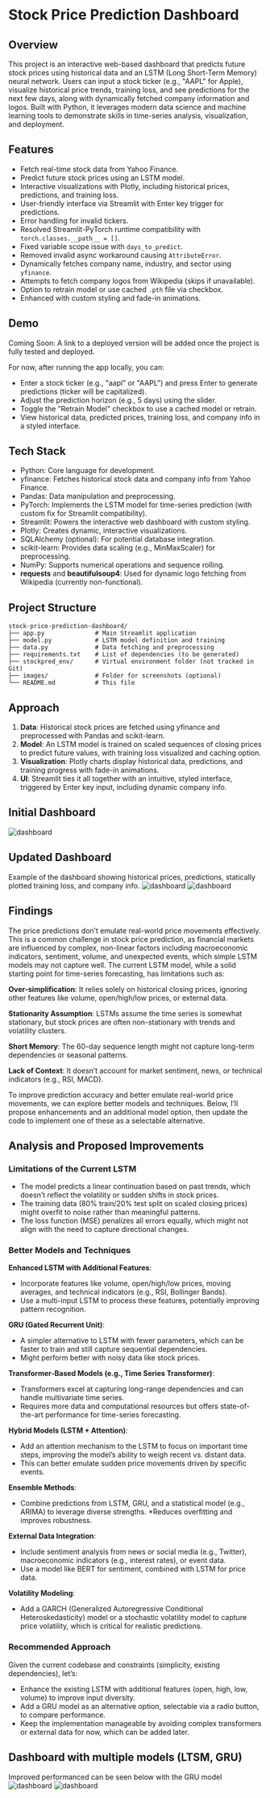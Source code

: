 # Stock Price Prediction Dashboard

## Overview
This project is an interactive web-based dashboard that predicts future stock prices using historical data and an LSTM (Long Short-Term Memory) neural network. Users can input a stock ticker (e.g., "AAPL" for Apple), visualize historical price trends, training loss, and see predictions for the next few days, along with dynamically fetched company information and logos. Built with Python, it leverages modern data science and machine learning tools to demonstrate skills in time-series analysis, visualization, and deployment.

## Features
- Fetch real-time stock data from Yahoo Finance.
- Predict future stock prices using an LSTM model.
- Interactive visualizations with Plotly, including historical prices, predictions, and training loss.
- User-friendly interface via Streamlit with Enter key trigger for predictions.
- Error handling for invalid tickers.
- Resolved Streamlit-PyTorch runtime compatibility with `torch.classes.__path__ = []`.
- Fixed variable scope issue with `days_to_predict`.
- Removed invalid async workaround causing `AttributeError`.
- Dynamically fetches company name, industry, and sector using `yfinance`.
- Attempts to fetch company logos from Wikipedia (skips if unavailable).
- Option to retrain model or use cached `.pth` file via checkbox.
- Enhanced with custom styling and fade-in animations.

## Demo
Coming Soon: A link to a deployed version will be added once the project is fully tested and deployed.

For now, after running the app locally, you can:
- Enter a stock ticker (e.g., "aapl" or "AAPL") and press Enter to generate predictions (ticker will be capitalized).
- Adjust the prediction horizon (e.g., 5 days) using the slider.
- Toggle the "Retrain Model" checkbox to use a cached model or retrain.
- View historical data, predicted prices, training loss, and company info in a styled interface.

## Tech Stack
- Python: Core language for development.
- yfinance: Fetches historical stock data and company info from Yahoo Finance.
- Pandas: Data manipulation and preprocessing.
- PyTorch: Implements the LSTM model for time-series prediction (with custom fix for Streamlit compatibility).
- Streamlit: Powers the interactive web dashboard with custom styling.
- Plotly: Creates dynamic, interactive visualizations.
- SQLAlchemy (optional): For potential database integration.
- scikit-learn: Provides data scaling (e.g., MinMaxScaler) for preprocessing.
- NumPy: Supports numerical operations and sequence rolling.
- **requests** and **beautifulsoup4**: Used for dynamic logo fetching from Wikipedia (currently non-functional).

## Project Structure
```
stock-price-prediction-dashboard/
├── app.py              # Main Streamlit application
├── model.py            # LSTM model definition and training
├── data.py             # Data fetching and preprocessing
├── requirements.txt    # List of dependencies (to be generated)
├── stockpred_env/      # Virtual environment folder (not tracked in Git)
├── images/             # Folder for screenshots (optional)
└── README.md           # This file
```

## Approach
1. **Data**: Historical stock prices are fetched using yfinance and preprocessed with Pandas and scikit-learn.
2. **Model**: An LSTM model is trained on scaled sequences of closing prices to predict future values, with training loss visualized and caching option.
3. **Visualization**: Plotly charts display historical data, predictions, and training progress with fade-in animations.
4. **UI**: Streamlit ties it all together with an intuitive, styled interface, triggered by Enter key input, including dynamic company info.
   
## Initial Dashboard

![dashboard](https://github.com/richardgliane/stock-prediction/blob/main/images/initial_dashboard.png "Sample Dashboard")

## Updated Dashboard
Example of the dashboard showing historical prices, predictions, statically plotted training loss, and company info.
![dashboard](https://github.com/richardgliane/stock-prediction/blob/main/images/latest_1.png)
![dashboard](https://github.com/richardgliane/stock-prediction/blob/main/images/latest_2.png)


## Findings
The price predictions don’t emulate real-world price movements effectively. This is a common challenge in stock price prediction, as financial markets are influenced by complex, non-linear factors including macroeconomic indicators, sentiment, volume, and unexpected events, which simple LSTM models may not capture well. The current LSTM model, while a solid starting point for time-series forecasting, has limitations such as:

**Over-simplification**: It relies solely on historical closing prices, ignoring other features like volume, open/high/low prices, or external data.

**Stationarity Assumption**: LSTMs assume the time series is somewhat stationary, but stock prices are often non-stationary with trends and volatility clusters.

**Short Memory**: The 60-day sequence length might not capture long-term dependencies or seasonal patterns.

**Lack of Context**: It doesn’t account for market sentiment, news, or technical indicators (e.g., RSI, MACD).

To improve prediction accuracy and better emulate real-world price movements, we can explore better models and techniques. Below, I’ll propose enhancements and an additional model option, then update the code to implement one of these as a selectable alternative.

## Analysis and Proposed Improvements
### Limitations of the Current LSTM
- The model predicts a linear continuation based on past trends, which doesn’t reflect the volatility or sudden shifts in stock prices.
- The training data (80% train/20% test split on scaled closing prices) might overfit to noise rather than meaningful patterns.
- The loss function (MSE) penalizes all errors equally, which might not align with the need to capture directional changes.

### Better Models and Techniques

**Enhanced LSTM with Additional Features**:
* Incorporate features like volume, open/high/low prices, moving averages, and technical indicators (e.g., RSI, Bollinger Bands).
* Use a multi-input LSTM to process these features, potentially improving pattern recognition.

**GRU (Gated Recurrent Unit)**:
* A simpler alternative to LSTM with fewer parameters, which can be faster to train and still capture sequential dependencies.
* Might perform better with noisy data like stock prices.

**Transformer-Based Models (e.g., Time Series Transformer)**:
* Transformers excel at capturing long-range dependencies and can handle multivariate time series.
* Requires more data and computational resources but offers state-of-the-art performance for time-series forecasting.

**Hybrid Models (LSTM + Attention)**:
* Add an attention mechanism to the LSTM to focus on important time steps, improving the model’s ability to weigh recent vs. distant data.
* This can better emulate sudden price movements driven by specific events.

**Ensemble Methods**:
* Combine predictions from LSTM, GRU, and a statistical model (e.g., ARIMA) to leverage diverse strengths.
*Reduces overfitting and improves robustness.

**External Data Integration**:
* Include sentiment analysis from news or social media (e.g., Twitter), macroeconomic indicators (e.g., interest rates), or event data.
* Use a model like BERT for sentiment, combined with LSTM for price data.

**Volatility Modeling**:
* Add a GARCH (Generalized Autoregressive Conditional Heteroskedasticity) model or a stochastic volatility model to capture price volatility, which is critical for realistic predictions.

### Recommended Approach
Given the current codebase and constraints (simplicity, existing dependencies), let’s:
- Enhance the existing LSTM with additional features (open, high, low, volume) to improve input diversity.
- Add a GRU model as an alternative option, selectable via a radio button, to compare performance.
- Keep the implementation manageable by avoiding complex transformers or external data for now, which can be added later.

## Dashboard with multiple models (LTSM, GRU)
Improved performanced can be seen below with the GRU model
![dashboard](https://github.com/richardgliane/stock-prediction/blob/main/images/tsla_gru_1.png)
![dashboard](https://github.com/richardgliane/stock-prediction/blob/main/images/tsla_gru_2.png)
